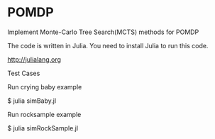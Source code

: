 POMDP
=====

Implement Monte-Carlo Tree Search(MCTS) methods for POMDP

The code is written in Julia. You need to install Julia to run this code.

http://julialang.org

Test Cases

Run crying baby example

$ julia simBaby.jl

Run rocksample example

$ julia simRockSample.jl
